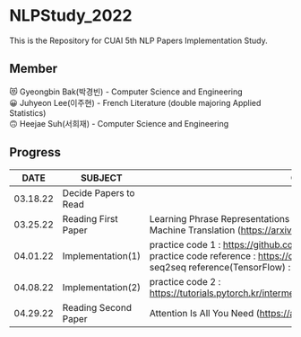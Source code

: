 # NLPStudy_2022
This is the Repository for CUAI 5th NLP Papers Implementation Study. 

## Member
😻 Gyeongbin Bak(박경빈) - Computer Science and Engineering <br>
😀 Juhyeon Lee(이주현) - French Literature (double majoring Applied Statistics) <br>
🙃 Heejae Suh(서희재) - Computer Science and Engineering <br>

## Progress
|DATE|SUBJECT|CONTENT|
|------|---|---|
|03.18.22|Decide Papers to Read||
|03.25.22|Reading First Paper|Learning Phrase Representations using RNN Encoder-Decoder for Statistical Machine Translation (https://arxiv.org/pdf/1406.1078.pdf) |
|04.01.22|Implementation(1) |practice code 1 : https://github.com/bentrevett/pytorch-seq2seq.git <br> practice code reference : https://codlingual.tistory.com/91 <br> seq2seq reference(TensorFlow) : https://wikidocs.net/24996 |
|04.08.22|Implementation(2) |practice code 2 : https://tutorials.pytorch.kr/intermediate/seq2seq_translation_tutorial.html#id5 |
|04.29.22|Reading Second Paper|Attention Is All You Need (https://arxiv.org/abs/1706.03762)|
